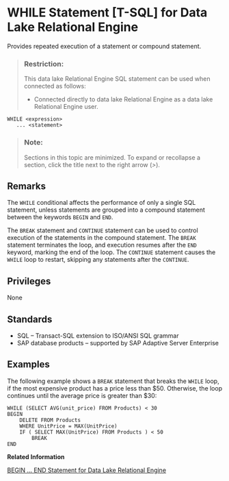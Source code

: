 <!-- loioa62903f784f2101580008b8c6fbdb47c -->

# WHILE Statement \[T-SQL\] for Data Lake Relational Engine

Provides repeated execution of a statement or compound statement.



> ### Restriction:  
> This data lake Relational Engine SQL statement can be used when connected as follows:
> 
> -   Connected directly to data lake Relational Engine as a data lake Relational Engine user.



```
WHILE <expression>
   ... <statement>
```



> ### Note:  
> Sections in this topic are minimized. To expand or recollapse a section, click the title next to the right arrow \(*\>*\).



<a name="loioa62903f784f2101580008b8c6fbdb47c__IQ_Usage"/>

## Remarks

The `WHILE` conditional affects the performance of only a single SQL statement, unless statements are grouped into a compound statement between the keywords `BEGIN` and `END`.

The `BREAK` statement and `CONTINUE` statement can be used to control execution of the statements in the compound statement. The `BREAK` statement terminates the loop, and execution resumes after the `END` keyword, marking the end of the loop. The `CONTINUE` statement causes the `WHILE` loop to restart, skipping any statements after the `CONTINUE`.



<a name="loioa62903f784f2101580008b8c6fbdb47c__IQ_Permissions"/>

## Privileges

None



<a name="loioa62903f784f2101580008b8c6fbdb47c__IQ_Standards"/>

## Standards

-   SQL – Transact-SQL extension to ISO/ANSI SQL grammar
-   SAP database products – supported by SAP Adaptive Server Enterprise



<a name="loioa62903f784f2101580008b8c6fbdb47c__IQ_Examples"/>

## Examples

The following example shows a `BREAK` statement that breaks the `WHILE` loop, if the most expensive product has a price less than $50. Otherwise, the loop continues until the average price is greater than $30:

```
WHILE (SELECT AVG(unit_price) FROM Products) < 30 
BEGIN
	DELETE FROM Products
	WHERE UnitPrice = MAX(UnitPrice)
	IF ( SELECT MAX(UnitPrice) FROM Products ) < 50 
		BREAK
END
```

**Related Information**  


[BEGIN … END Statement for Data Lake Relational Engine](begin-end-statement-for-data-lake-relational-engine-a6142de.md "Groups SQL statements together.")

